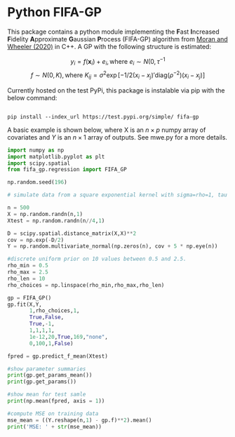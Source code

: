 # Python FIFA-GP

This package contains a python module implementing the **F**ast **I**ncreased **F**idelity **A**pproximate **G**aussian **P**rocess (FIFA-GP) algorithm from [Moran and Wheeler (2020)](https://arxiv.org/abs/2006.06537) in C++. 
A GP with the following structure is estimated: 

$$y_i = f(\mathbf{x}_i) + e_i, \text{where } e_i \sim N(0,\tau^{-1}$$
$$f \sim N(0,K), \text{where } K_{ij} = \sigma^2 \exp[-1/2(x_i - x_j)' \text{diag}(\rho^{-2}) (x_i - x_j)]$$

Currently hosted on the test PyPi, this package is instalable via pip with the below command: 

```

pip install --index_url https://test.pypi.org/simple/ fifa-gp

```

A basic example is shown below, where X is an $n \times p$ numpy array of covariates and $Y$ is an $n \times 1$ array of outputs. 
See mwe.py for a more details. 

```python
import numpy as np
import matplotlib.pyplot as plt
import scipy.spatial
from fifa_gp.regression import FIFA_GP

np.random.seed(196)

# simulate data from a square exponential kernel with sigma=rho=1, tau = 1/5, and one covariate

n = 500 
X = np.random.randn(n,1)
Xtest = np.random.randn(n//4,1)

D = scipy.spatial.distance_matrix(X,X)**2
cov = np.exp(-D/2)
Y = np.random.multivariate_normal(np.zeros(n), cov + 5 * np.eye(n))

#discrete uniform prior on 10 values between 0.5 and 2.5. 
rho_min = 0.5
rho_max = 2.5
rho_len = 10
rho_choices = np.linspace(rho_min,rho_max,rho_len)

gp = FIFA_GP()
gp.fit(X,Y,
       1,rho_choices,1,
       True,False,
       True,-1,
       1,1,1,1,
       1e-12,20,True,169,"none",
       0,100,1,False)

fpred = gp.predict_f_mean(Xtest)

#show parameter summaries
print(gp.get_params_mean())
print(gp.get_params())

#show mean for test samle
print(np.mean(fpred, axis = 1))

#compute MSE on training data
mse_mean = ((Y.reshape(n,1) - gp.f)**2).mean()
print('MSE: ' + str(mse_mean))
```